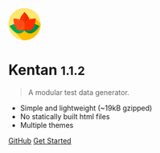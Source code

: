 ![logo](assets/logo.png)

# Kentan <small>1.1.2</small>

> A modular test data generator.

* Simple and lightweight (~19kB gzipped)
* No statically built html files
* Multiple themes

[GitHub](https://github.com/GregOnNet/kentan/)
[Get Started](#kentan)
